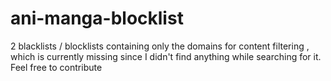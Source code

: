 # ani-manga-blocklist
2 blacklists / blocklists containing only the domains for content filtering , which is currently missing since I didn't find anything while searching for it.
Feel free to contribute
